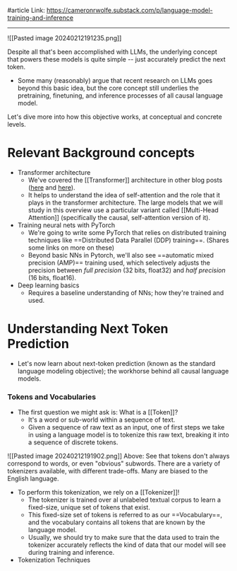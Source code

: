 #article 
Link: https://cameronrwolfe.substack.com/p/language-model-training-and-inference

-------
![[Pasted image 20240212191235.png]]

Despite all that's been accomplished with LLMs, the underlying concept that powers these models is quite simple -- just accurately predict the next token.
- Some many (reasonably) argue that recent research on LLMs goes beyond this basic idea, but the core concept still underlies the pretraining, finetuning, and inference processes of all causal language model.

Let's dive more into how this objective works, at conceptual and concrete levels.
# Relevant Background concepts
- Transformer architecture
	- We've covered the [[Transformer]] architecture in other blog posts ([here](https://cameronrwolfe.substack.com/i/136366740/the-transformer-from-top-to-bottom) and [here](https://cameronrwolfe.substack.com/i/85568430/decoder-only-transformers)).
	- It helps to understand the idea of self-attention and the role that it plays in the transformer architecture. The large models that we will study in this overview use a particular variant called [[Multi-Head Attention]] (specifically the causal, self-attention version of it).
- Training neural nets with PyTorch
	- We're going to write some PyTorch that relies on distributed training techniques like ==Distributed Data Parallel (DDP) training==.  (Shares some links on more on these)
	- Beyond basic NNs in Pytorch, we'll also see ==automatic mixed precision (AMP)== training used, which selectively adjusts the precision between *full precision* (32 bits, float32) and *half precision* (16 bits, float16).
- Deep learning basics
	- Requires a baseline understanding of NNs; how they're trained and used.

# Understanding Next Token Prediction
- Let's now learn about next-token prediction (known as the standard language modeling objective); the workhorse behind all causal language models.

### Tokens and Vocabularies
- The first question we might ask is: What is a [[Token]]? 
	- It's a word or sub-world within a sequence of text.
	- Given a sequence of raw text as an input, one of first steps we take in using a language model is to tokenize this raw text, breaking it into a sequence of discrete tokens.

![[Pasted image 20240212191902.png]]
Above: See that tokens don't always correspond to words, or even "obvious" subwords. There are a variety of tokenizers available, with different trade-offs. Many are biased to the English language.

- To perform this tokenization, we rely on a [[Tokenizer]]! 
	- The tokenizer is trained over al unlabeled textual corpus to learn a fixed-size, unique set of tokens that exist. 
	- This fixed-size set of tokens is referred to as our ==Vocabulary==, and the vocabulary contains all tokens that are known by the language model.
	- Usually, we should try to make sure that the data used to train the tokenizer accurately reflects the kind of data that our model will see during training and inference.
- Tokenization Techniques





































